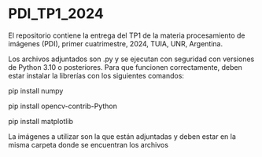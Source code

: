 # PDI_TP1_2024
El repositorio contiene la entrega del TP1 de la materia procesamiento de imágenes (PDI), primer cuatrimestre, 2024, TUIA, UNR, Argentina. 

Los archivos adjuntados son .py y se ejecutan con seguridad con versiones de Python 3.10 o posteriores. Para que funcionen correctamente, deben estar instalar la librerías con los siguientes comandos: 

pip install numpy 

pip install opencv-contrib-Python

pip install matplotlib

La imágenes a utilizar son la que están adjuntadas y deben estar en la misma carpeta donde se encuentran los archivos
